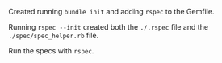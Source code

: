 Created running `bundle init` and adding `rspec` to the Gemfile.

Running `rspec --init` created both the `./.rspec` file and the `./spec/spec_helper.rb` file.

Run the specs with `rspec`.

